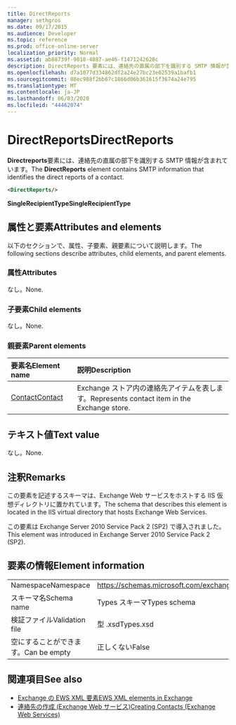 ```yaml
---
title: DirectReports
manager: sethgros
ms.date: 09/17/2015
ms.audience: Developer
ms.topic: reference
ms.prod: office-online-server
localization_priority: Normal
ms.assetid: ab88739f-9018-4887-ae46-f1471242628c
description: DirectReports 要素には、連絡先の直属の部下を識別する SMTP 情報が含まれています。
ms.openlocfilehash: d7a1077d334862df2a24e27bc23e02539a1bafb1
ms.sourcegitcommit: 88ec988f2bb67c1866d06b361615f3674a24e795
ms.translationtype: MT
ms.contentlocale: ja-JP
ms.lasthandoff: 06/03/2020
ms.locfileid: "44462074"
---
```

# <a name="directreports"></a><span data-ttu-id="38d3e-103">DirectReports</span><span class="sxs-lookup"><span data-stu-id="38d3e-103">DirectReports</span></span>

<span data-ttu-id="38d3e-104">**Directreports**要素には、連絡先の直属の部下を識別する SMTP 情報が含まれています。</span><span class="sxs-lookup"><span data-stu-id="38d3e-104">The **DirectReports** element contains SMTP information that identifies the direct reports of a contact.</span></span> 
  
```XML
<DirectReports/>
```

 <span data-ttu-id="38d3e-105">**SingleRecipientType**</span><span class="sxs-lookup"><span data-stu-id="38d3e-105">**SingleRecipientType**</span></span>
## <a name="attributes-and-elements"></a><span data-ttu-id="38d3e-106">属性と要素</span><span class="sxs-lookup"><span data-stu-id="38d3e-106">Attributes and elements</span></span>

<span data-ttu-id="38d3e-107">以下のセクションで、属性、子要素、親要素について説明します。</span><span class="sxs-lookup"><span data-stu-id="38d3e-107">The following sections describe attributes, child elements, and parent elements.</span></span>
  
### <a name="attributes"></a><span data-ttu-id="38d3e-108">属性</span><span class="sxs-lookup"><span data-stu-id="38d3e-108">Attributes</span></span>

<span data-ttu-id="38d3e-109">なし。</span><span class="sxs-lookup"><span data-stu-id="38d3e-109">None.</span></span>
  
### <a name="child-elements"></a><span data-ttu-id="38d3e-110">子要素</span><span class="sxs-lookup"><span data-stu-id="38d3e-110">Child elements</span></span>

<span data-ttu-id="38d3e-111">なし。</span><span class="sxs-lookup"><span data-stu-id="38d3e-111">None.</span></span>
  
### <a name="parent-elements"></a><span data-ttu-id="38d3e-112">親要素</span><span class="sxs-lookup"><span data-stu-id="38d3e-112">Parent elements</span></span>

|<span data-ttu-id="38d3e-113">**要素名**</span><span class="sxs-lookup"><span data-stu-id="38d3e-113">**Element name**</span></span>|<span data-ttu-id="38d3e-114">**説明**</span><span class="sxs-lookup"><span data-stu-id="38d3e-114">**Description**</span></span>|
|:-----|:-----|
|[<span data-ttu-id="38d3e-115">Contact</span><span class="sxs-lookup"><span data-stu-id="38d3e-115">Contact</span></span>](contact.md) <br/> |<span data-ttu-id="38d3e-116">Exchange ストア内の連絡先アイテムを表します。</span><span class="sxs-lookup"><span data-stu-id="38d3e-116">Represents contact item in the Exchange store.</span></span>  <br/> |
   
## <a name="text-value"></a><span data-ttu-id="38d3e-117">テキスト値</span><span class="sxs-lookup"><span data-stu-id="38d3e-117">Text value</span></span>

<span data-ttu-id="38d3e-118">なし。</span><span class="sxs-lookup"><span data-stu-id="38d3e-118">None.</span></span>
  
## <a name="remarks"></a><span data-ttu-id="38d3e-119">注釈</span><span class="sxs-lookup"><span data-stu-id="38d3e-119">Remarks</span></span>

<span data-ttu-id="38d3e-120">この要素を記述するスキーマは、Exchange Web サービスをホストする IIS 仮想ディレクトリに置かれています。</span><span class="sxs-lookup"><span data-stu-id="38d3e-120">The schema that describes this element is located in the IIS virtual directory that hosts Exchange Web Services.</span></span>
  
<span data-ttu-id="38d3e-121">この要素は Exchange Server 2010 Service Pack 2 (SP2) で導入されました。</span><span class="sxs-lookup"><span data-stu-id="38d3e-121">This element was introduced in Exchange Server 2010 Service Pack 2 (SP2).</span></span>
  
## <a name="element-information"></a><span data-ttu-id="38d3e-122">要素の情報</span><span class="sxs-lookup"><span data-stu-id="38d3e-122">Element information</span></span>

|||
|:-----|:-----|
|<span data-ttu-id="38d3e-123">Namespace</span><span class="sxs-lookup"><span data-stu-id="38d3e-123">Namespace</span></span>  <br/> |https://schemas.microsoft.com/exchange/services/2006/types  <br/> |
|<span data-ttu-id="38d3e-124">スキーマ名</span><span class="sxs-lookup"><span data-stu-id="38d3e-124">Schema name</span></span>  <br/> |<span data-ttu-id="38d3e-125">Types スキーマ</span><span class="sxs-lookup"><span data-stu-id="38d3e-125">Types schema</span></span>  <br/> |
|<span data-ttu-id="38d3e-126">検証ファイル</span><span class="sxs-lookup"><span data-stu-id="38d3e-126">Validation file</span></span>  <br/> |<span data-ttu-id="38d3e-127">型 .xsd</span><span class="sxs-lookup"><span data-stu-id="38d3e-127">Types.xsd</span></span>  <br/> |
|<span data-ttu-id="38d3e-128">空にすることができます。</span><span class="sxs-lookup"><span data-stu-id="38d3e-128">Can be empty</span></span>  <br/> |<span data-ttu-id="38d3e-129">正しくない</span><span class="sxs-lookup"><span data-stu-id="38d3e-129">False</span></span>  <br/> |
   
## <a name="see-also"></a><span data-ttu-id="38d3e-130">関連項目</span><span class="sxs-lookup"><span data-stu-id="38d3e-130">See also</span></span>

- [<span data-ttu-id="38d3e-131">Exchange の EWS XML 要素</span><span class="sxs-lookup"><span data-stu-id="38d3e-131">EWS XML elements in Exchange</span></span>](ews-xml-elements-in-exchange.md)
- [<span data-ttu-id="38d3e-132">連絡先の作成 (Exchange Web サービス)</span><span class="sxs-lookup"><span data-stu-id="38d3e-132">Creating Contacts (Exchange Web Services)</span></span>](https://msdn.microsoft.com/library/4845917e-70d1-481c-bbd7-011ec6571789%28Office.15%29.aspx)

